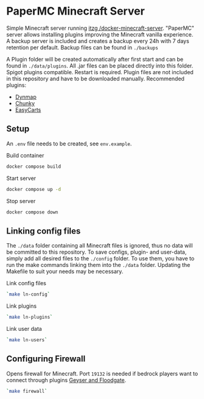 # PaperMC Minecraft Server
Simple Minecraft server running [itzg /docker-minecraft-server](https://github.com/itzg/docker-minecraft-server). "PaperMC" server allows installing plugins improving the Minecraft vanilla experience.  
A backup server is included and creates a backup every 24h with 7 days retention per default. Backup files can be found in `./backups` 

A Plugin folder will be created automatically after first start and can be found in `./data/plugins`. 
All .jar files can be placed directly into this folder. Spigot plugins compatible. Restart is required. 
Plugin files are not included in this repository and have to be downloaded manually.
Recommended plugins:
- [Dynmap](https://www.spigotmc.org/resources/dynmap%C2%AE.274/)
- [Chunky](https://www.spigotmc.org/resources/chunky.81534/)
- [EasyCarts](https://www.spigotmc.org/resources/easycarts.3941/)

## Setup

An `.env` file needs to be created, see `env.example`.

Build container 
```sh
docker compose build
```

Start server
```sh
docker compose up -d
```

Stop server
```sh
docker compose down
```

## Linking config files

The `./data` folder containing all Minecraft files is ignored, thus no data will be committed to this repository. To save configs, plugin- and user-data, simply add all desired files to the `./config` folder.  To use them, you have to run the make commands linking them into the `./data` folder. Updating the Makefile to suit your needs may be necessary.

Link config files
```sh
`make ln-config`
```

Link plugins
```sh
`make ln-plugins`
```

Link user data
```sh
`make ln-users`
```

## Configuring Firewall
Opens firewall for Minecraft. Port `19132` is needed if bedrock players want to connect through plugins [Geyser and Floodgate](https://geysermc.org/). 

```sh
`make firewall`
```